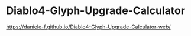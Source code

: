 # Diablo4-Glyph-Upgrade-Calculator

https://daniele-f.github.io/Diablo4-Glyph-Upgrade-Calculator-web/
